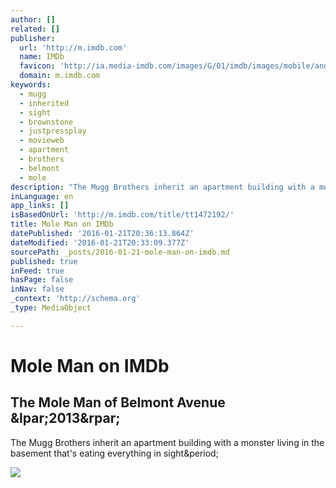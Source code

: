 ```yaml
---
author: []
related: []
publisher:
  url: 'http://m.imdb.com'
  name: IMDb
  favicon: 'http://ia.media-imdb.com/images/G/01/imdb/images/mobile/android-mobile-196x196-1358942022._CB361295825_.png'
  domain: m.imdb.com
keywords:
  - mugg
  - inherited
  - sight
  - brownstone
  - justpressplay
  - movieweb
  - apartment
  - brothers
  - belmont
  - mole
description: "The Mugg Brothers inherit an apartment building with a monster living in the basement that's eating everything in sight."
inLanguage: en
app_links: []
isBasedOnUrl: 'http://m.imdb.com/title/tt1472192/'
title: Mole Man on IMDb
datePublished: '2016-01-21T20:36:13.864Z'
dateModified: '2016-01-21T20:33:09.377Z'
sourcePath: _posts/2016-01-21-mole-man-on-imdb.md
published: true
inFeed: true
hasPage: false
inNav: false
_context: 'http://schema.org'
_type: MediaObject

---
```

# Mole Man on IMDb

<article style=""><h1>The Mole Man of Belmont Avenue &amp;lpar;2013&amp;rpar;</h1><p>The Mugg Brothers inherit an apartment building with a monster living in the basement that's eating everything in sight&amp;period;</p><img src="http://ia.media-imdb.com/images/M/MV5BMTQ2NjE0ODQ0NF5BMl5BanBnXkFtZTgwMjg1MzkwMTE@._V1_UY1200_CR110,0,630,1200_AL_.jpg" /></article>